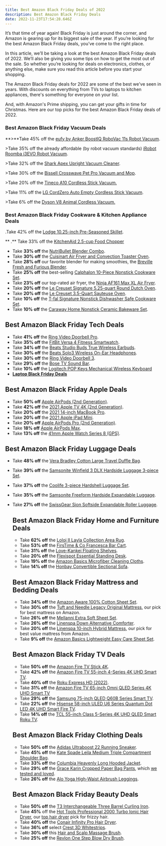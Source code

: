 ```yaml
---
title: Best Amazon Black Friday Deals of 2022
description: Best Amazon Black Friday Deals
date: 2022-11-23T17:54:28.646Z
---
```

It’s that time of year again! Black Friday is just around the corner, and Amazon is gearing up for its biggest sale of the year. If you’re looking for the best Amazon Black Friday deals, you’ve come to the right place. 

In this article, we’ll be taking a look at the best Amazon Black Friday deals of 2022. We’ll also be giving you some tips on how to get the most out of the sale. So whether you’re looking for deals on electronics, clothes, or anything else, make sure you read this article before you start your shopping. 

The Amazon Black Friday deals for 2022 are some of the best we've seen in years. With discounts on everything from TVs to laptops to kitchen appliances, there's something for everyone on your list. 

And, with Amazon's Prime shipping, you can get your gifts in time for Christmas. Here are our top picks for the best Amazon Black Friday deals of 2022.

### Best Amazon Black Friday Vacuum Deals

**\>**Take 45% off the [eufy by Anker BoostIQ RoboVac 11s Robot Vacuum](https://www.amazon.com/dp/B07DF9GVK9?ascsubtag=%5Bartid%7C10055.a.34383480%5Bsrc%7C%5Bch%7C%5Blt%7Csale%5Bpid%7C15a5d914-6079-47f0-b199-9a19cbfa26cc&th=1&linkCode=ll1&tag=bestvela0b-20&linkId=2a017cee1ad75f3e1ab3097c02bcb4f4&language=en_US&ref_=as_li_ss_tl).

\>﻿Take 35% off the already affordable (by robot vacuum standards) [iRobot Roomba i3EVO Robot Vacuum](https://www.amazon.com/dp/B08C4LC7TG?ascsubtag=%5Bartid%7C10055.a.34383480%5Bsrc%7C%5Bch%7C%5Blt%7Csale%5Bpid%7Cf2ed4e7f-105e-4dff-9025-a8dcba1fbe11&linkCode=ll1&tag=bestvela0b-20&linkId=e33bf204be58440ddb145ac6d34061b0&language=en_US&ref_=as_li_ss_tl).

\>﻿Take 32% off the [Shark Apex Upright Vacuum Cleaner](https://www.amazon.com/dp/B07FX5PCMN?ascsubtag=%5Bartid%7C10055.a.34383480%5Bsrc%7C%5Bch%7C%5Blt%7Csale%5Bpid%7C88cd97e6-f896-4f55-b4a0-b8f2f8d70778&linkCode=ll1&tag=bestvela0b-20&linkId=44e16844d34d498c5176ed61b19f01fd&language=en_US&ref_=as_li_ss_tl).

\>﻿Take 30% off the [Bissell Crosswave Pet Pro Vacuum and Mop](https://www.amazon.com/dp/B079WCPPQD?ascsubtag=%5Bartid%7C10055.a.34383480%5Bsrc%7C%5Bch%7C%5Blt%7Csale%5Bpid%7Cd51161ac-fb58-48ec-8acc-0f6480a9b54b&linkCode=ll1&tag=bestvela0b-20&linkId=9e8fbc316373cb7425e0dd6981825096&language=en_US&ref_=as_li_ss_tl).

\>﻿Take 20% off the [Tineco A10 Cordless Stick Vacuum.](https://www.amazon.com/dp/B09NBBKPF5?ascsubtag=%5Bartid%7C10055.a.34383480%5Bsrc%7C%5Bch%7C%5Blt%7Csale%5Bpid%7C5c00a3f7-0e4e-480e-b8aa-9bca3a209bf7&linkCode=ll1&tag=bestvela0b-20&linkId=8da89e9be28c23c38bda55cbb38260f1&language=en_US&ref_=as_li_ss_tl)

\>Take 11% off the [LG CordZero Auto Empty Cordless Stick Vacuum](https://www.amazon.com/dp/B09SSYXZMJ?ascsubtag=%5Bartid%7C10055.a.34383480%5Bsrc%7C%5Bch%7C%5Blt%7Csale%5Bpid%7Cf1ce1b05-2d72-4470-8616-d2aae7bd5608&linkCode=ll1&tag=bestvela0b-20&linkId=87210256264041cf25c5a2449a417751&language=en_US&ref_=as_li_ss_tl). 

\>Take 6% off the [Dyson V8 Animal Cordless Vacuum.](https://www.amazon.com/dp/B07F7KJQWB?ascsubtag=%5Bartid%7C10055.a.34383480%5Bsrc%7C%5Bch%7C%5Blt%7C%5Bpid%7Cbceb7010-dde9-4f78-a28b-76e460d0c69f&linkCode=ll1&tag=bestvela0b-20&linkId=71c2bb1d62fa2398db3f5bcb6308530b&language=en_US&ref_=as_li_ss_tl)

### Best Amazon Black Friday Cookware & Kitchen Appliance Deals

   .Take 42% off the [Lodge 10.25-inch Pre-Seasoned Skillet](https://www.amazon.com/dp/B00006JSUA?ascsubtag=%5Bartid%7C10055.a.34383480%5Bsrc%7C%5Bch%7C%5Blt%7Csale%5Bpid%7C69fea3d8-5f8d-4c43-801f-af83cea61554&linkCode=ll1&tag=bestvela0b-20&linkId=2d15471f305c9e7fe2f16fc7fe6269c5&language=en_US&ref_=as_li_ss_tl). 

  ** .**  Take 33% off the [KitchenAid 2.5-cup Food Chopper](https://www.amazon.com/dp/B01LX8I3R3?ascsubtag=%5Bartid%7C10055.a.34383480%5Bsrc%7C%5Bch%7C%5Blt%7Csale%5Bpid%7Cdc10a546-2a88-4254-8f0e-dc1698035b82&linkCode=ll1&tag=bestvela0b-20&linkId=eb6f1f2a0d5d39d7d61542b1d18baefa&language=en_US&ref_=as_li_ss_tl)

* Take **33% off** the [NutriBullet Blender Combo](https://www.amazon.com/dp/B07VNN6SMD?ascsubtag=%5Bartid%7C10055.a.34383480%5Bsrc%7C%5Bch%7C%5Blt%7Csale%5Bpid%7Cd1323648-9ef6-4c19-bf17-a8ca36f405b1&linkCode=ll1&tag=bestvela0b-20&linkId=a79b390a61667bd4404364fd4a364334&language=en_US&ref_=as_li_ss_tl).
* Take **30% off** the [Cuisinart Air Fryer and Convection Toaster Oven](https://www.amazon.com/dp/B09HSWBTN4?ascsubtag=%5Bartid%7C10055.a.34383480%5Bsrc%7C%5Bch%7C%5Blt%7Csale%5Bpid%7C342c95b3-0a34-441d-819c-8d20270c8c00&linkCode=ll1&tag=bestvela0b-20&linkId=ad1af72e201c580740f6a93f16c28e6e&language=en_US&ref_=as_li_ss_tl).
* Take **28% off** our favorite blender for making smoothies, the [Breville Fresh and Furious Blender](https://www.amazon.com/dp/B07GJ24VXV?ascsubtag=%5Bartid%7C10055.a.34383480%5Bsrc%7C%5Bch%7C%5Blt%7Csale%5Bpid%7C67b0bef2-0ff9-410b-8ef9-69b8beae7dd2&linkCode=ll1&tag=bestvela0b-20&linkId=3a8f9c67dad2fb0fe0496df24d43ccd6&language=en_US&ref_=as_li_ss_tl).
* Take **25% off** the best-selling [Calphalon 10-Piece Nonstick Cookware Set](https://www.amazon.com/dp/B01APP1W2O?ascsubtag=%5Bartid%7C10055.a.34383480%5Bsrc%7C%5Bch%7C%5Blt%7Csale%5Bpid%7C768763c7-a11c-4c9a-8408-1ce076499052&linkCode=ll1&tag=bestvela0b-20&linkId=b0baab359d1585f433f423fec809a0fc&language=en_US&ref_=as_li_ss_tl).
* Take **23% off** our top-rated air fryer, the [Ninja AF161 Max XL Air Fryer](https://www.amazon.com/dp/B07FDJMC9Q?linkCode=ogi&tag=goodhousekeeping_auto-append-20&ascsubtag=%5Bartid%7C10055.a.34383480%5Bsrc%7C%5Bch%7C%5Blt%7Csale%5Bpid%7C7c2834dd-bcc1-4091-984c-c02e8c191c34).
* Take **20% off** the [Le Creuset Signature 5.25-quart Round Dutch Oven](https://www.amazon.com/dp/B07FDJMC9Q?ascsubtag=%5Bartid%7C10055.a.34383480%5Bsrc%7C%5Bch%7C%5Blt%7Csale%5Bpid%7C7c2834dd-bcc1-4091-984c-c02e8c191c34&th=1&linkCode=ll1&tag=bestvela0b-20&linkId=bbbec1ff1ead8949d36bdf5f61b15941&language=en_US&ref_=as_li_ss_tl).
* Take **20% off** the [Le Creuset 3.5-Quart Sauteuse Oven](https://www.amazon.com/dp/B09PW5VSDX?ascsubtag=%5Bartid%7C10055.a.34383480%5Bsrc%7C%5Bch%7C%5Blt%7Csale%5Bpid%7C6da207a2-9544-46dd-a186-954b3abc660b&linkCode=ll1&tag=bestvela0b-20&linkId=465480f1a1e57bb34320fdfb0481d94e&language=en_US&ref_=as_li_ss_tl).
* Take **10% off** the [T-fal Signature Nonstick Dishwasher Safe Cookware Set](https://www.amazon.com/dp/B08ZT3S24N?ascsubtag=%5Bartid%7C10055.a.34383480%5Bsrc%7C%5Bch%7C%5Blt%7Csale%5Bpid%7C82f6388c-08ee-4dc9-85b7-2b5587cbb588&linkCode=ll1&tag=bestvela0b-20&linkId=e9c92f6e6674a05dfec2113a50edc722&language=en_US&ref_=as_li_ss_tl).
* Take **10% off** the [Caraway Home Nonstick Ceramic Bakeware Set](https://www.amazon.com/dp/B0B1KCX5H1?ascsubtag=%5Bartid%7C10055.a.34383480%5Bsrc%7C%5Bch%7C%5Blt%7Csale%5Bpid%7Ce68b6234-c152-4f0b-99f9-78c707d1f417&linkCode=ll1&tag=bestvela0b-20&linkId=deb56c29e1def49358d747eeb3a4fa4e&language=en_US&ref_=as_li_ss_tl).

## Best Amazon Black Friday Tech Deals

* Take **41% off** the [Ring Video Doorbell Pro](https://www.amazon.com/dp/B0B4MWCFV4?ascsubtag=%5Bartid%7C10055.a.34383480%5Bsrc%7C%5Bch%7C%5Blt%7Csale%5Bpid%7C9b22ffc0-a235-4c3f-9103-e58871fbe874&linkCode=ll1&tag=bestvela0b-20&linkId=e94ce9ecaa03204835f3592d9d8c5e76&language=en_US&ref_=as_li_ss_tl).
* Take **35% off** the [FitBit Versa 4 Fitness Smartwatch](https://www.amazon.com/dp/B0B4MWCFV4?ascsubtag=%5Bartid%7C10055.a.34383480%5Bsrc%7C%5Bch%7C%5Blt%7Csale%5Bpid%7C9b22ffc0-a235-4c3f-9103-e58871fbe874&linkCode=ll1&tag=bestvela0b-20&linkId=e94ce9ecaa03204835f3592d9d8c5e76&language=en_US&ref_=as_li_ss_tl).
* Take **34% off** the [Beats Studio Buds True Wireless Earbuds](https://www.amazon.com/dp/B096SRYXMP?ascsubtag=%5Bartid%7C10055.a.34383480%5Bsrc%7C%5Bch%7C%5Blt%7Csale%5Bpid%7C05fd34ff-2411-48e4-b967-cce2140ae5d6&linkCode=ll1&tag=bestvela0b-20&linkId=770433cd6e8c05a7d73a898e4641ee37&language=en_US&ref_=as_li_ss_tl).
* Take **30% off** the [Beats Solo3 Wireless On-Ear Headphones](https://www.amazon.com/dp/B07YVYPNRH?ascsubtag=%5Bartid%7C10055.a.34383480%5Bsrc%7C%5Bch%7C%5Blt%7Csale%5Bpid%7Ce94fecf7-8834-422b-8cb5-c2a7473a541d&linkCode=ll1&tag=bestvela0b-20&linkId=719ec76e385032c3ad0124e0dafc9d1c&language=en_US&ref_=as_li_ss_tl).
* Take **30% off** the [Ring Video Doorbell 3](https://www.amazon.com/dp/B0849J7W5X?ascsubtag=%5Bartid%7C10055.a.34383480%5Bsrc%7C%5Bch%7C%5Blt%7Csale%5Bpid%7C2e4d94be-4711-4a57-8b6d-ce18fe82a61b&linkCode=ll1&tag=bestvela0b-20&linkId=9af04e86c5a19c62f3f363009e004db1&language=en_US&ref_=as_li_ss_tl).
* Take **29% off** the [Bose TV Sound Bar](https://www.amazon.com/dp/B088KRPCQJ?ascsubtag=%5Bartid%7C10055.a.34383480%5Bsrc%7C%5Bch%7C%5Blt%7Csale%5Bpid%7Cfaa4804c-a638-4fb1-991d-1c124921fa29&linkCode=ll1&tag=bestvela0b-20&linkId=682ac16732e3de4e38f026194cdb1ffa&language=en_US&ref_=as_li_ss_tl).
* Take **10% off** the [Logitech POP Keys Mechanical Wireless Keyboard](https://www.amazon.com/Logitech-Mechanical-Customizable-Connectivity-Multi-Device/dp/B09DVMXJQJ?ascsubtag=%5Bartid%7C10055.a.34383480%5Bsrc%7C%5Bch%7C%5Blt%7C%5Bpid%7C2dc0a60f-68e4-45ea-a1ff-8beaff502457&linkCode=ll1&tag=bestvela0b-20&linkId=38cd1baaad163cce1c28c0fb44aebc43&language=en_US&ref_=as_li_ss_tl)
* **[L﻿aptop Black Friday Deals](https://www.amazon.com/s?k=laptop+deals&sprefix=laptop+deal%2Caps%2C384&linkCode=ll2&tag=bestvela0b-20&linkId=4aad4f4c5a1365a234df53dc314329ca&language=en_US&ref_=as_li_ss_tl)**

## Best Amazon Black Friday Apple Deals

* Take **50% off** [Apple AirPods (2nd Generation)](https://www.amazon.com/dp/B07PXGQC1Q?ascsubtag=%5Bartid%7C10055.a.34383480%5Bsrc%7C%5Bch%7C%5Blt%7Csale%5Bpid%7C9676aa22-7e8a-43de-a1a2-10e1c864810f&linkCode=ll1&tag=bestvela0b-20&linkId=4b51f44b0d938be7bab800bdbfc6a884&language=en_US&ref_=as_li_ss_tl).
* Take **42% off** the [2021 Apple TV 4K (2nd Generation)](https://www.amazon.com/dp/B0933D8TNB?ascsubtag=%5Bartid%7C10055.a.34383480%5Bsrc%7C%5Bch%7C%5Blt%7Csale%5Bpid%7Cc5660cd0-b0fa-455f-8112-9a3e89348a39&linkCode=ll1&tag=bestvela0b-20&linkId=7cc715fbd5968d57482ff53b5d1737e6&language=en_US&ref_=as_li_ss_tl).
* Take **20% off** the [2021 14-inch MacBook Pro](https://www.amazon.com/dp/B09JQL8KP9?ascsubtag=%5Bartid%7C10055.a.34383480%5Bsrc%7C%5Bch%7C%5Blt%7C%5Bpid%7C9d78caaf-3c62-462e-9681-ef8bf43d05c3&linkCode=ll1&tag=bestvela0b-20&linkId=97af83805e849c596064e92cf0a29db5&language=en_US&ref_=as_li_ss_tl).
* Take **20% off** the [2021 Apple iPad Mini](https://www.amazon.com/dp/B09G91LXFP?ascsubtag=%5Bartid%7C10055.a.34383480%5Bsrc%7C%5Bch%7C%5Blt%7Csale%5Bpid%7C42900b88-7659-4bd7-8283-4fa2a9f59d43&linkCode=ll1&tag=bestvela0b-20&linkId=99f665913eb8f404ea8ab5727889130e&language=en_US&ref_=as_li_ss_tl).
* Take **20% off** [Apple AirPods Pro (2nd Generation)](https://www.amazon.com/dp/B0BDHWDR12?ascsubtag=%5Bartid%7C10055.a.34383480%5Bsrc%7C%5Bch%7C%5Blt%7Csale%5Bpid%7Cf1ca0584-9ad7-4aa7-9a46-c5360614cd80&linkCode=ll1&tag=bestvela0b-20&linkId=286e1727c6f260763f078a15c53cfd00&language=en_US&ref_=as_li_ss_tl).
* Take **18% off** [Apple AirPods Max](https://www.amazon.com/dp/B08PZDSP2Z?ascsubtag=%5Bartid%7C10055.a.34383480%5Bsrc%7C%5Bch%7C%5Blt%7Csale%5Bpid%7Cd20f3ad1-657b-4423-bda4-6595e9c0da69&linkCode=ll1&tag=bestvela0b-20&linkId=5e770b6192381d09cad6e80a350e8d88&language=en_US&ref_=as_li_ss_tl).
* Take **13% off** the [41mm Apple Watch Series 8 (GPS)](https://www.amazon.com/dp/B0BDHZGHPD?ascsubtag=%5Bartid%7C10055.a.34383480%5Bsrc%7C%5Bch%7C%5Blt%7Csale%5Bpid%7C3b3720fc-c325-4e9b-9f1c-7a00dd1bf3d9&linkCode=ll1&tag=bestvela0b-20&linkId=9d004b37c07c28c516d52e28530d5aec&language=en_US&ref_=as_li_ss_tl).

## Best Amazon Black Friday Luggage Deals

* Take **48% off** the [Vera Bradley Cotton Large Travel Duffle Bag](https://www.amazon.com/dp/B091PL6TNT?ascsubtag=%5Bartid%7C10055.a.34383480%5Bsrc%7C%5Bch%7C%5Blt%7Csale%5Bpid%7C6528f47c-6ad0-4a4d-a379-7fab294798f4&linkCode=ll1&tag=bestvela0b-20&linkId=db1898f38c8e40aa80f05b1db515e179&language=en_US&ref_=as_li_ss_tl).
* Take **39% off** the [Samsonite Winfield 3 DLX Hardside Luggage 3-piece Set](https://www.amazon.com/dp/B07FDJCSLC?ascsubtag=%5Bartid%7C10055.a.34383480%5Bsrc%7C%5Bch%7C%5Blt%7Csale%5Bpid%7C85967c83-b8cf-4bae-8f09-716b0beb6b16&linkCode=ll1&tag=bestvela0b-20&linkId=8fcb4436899a90cd564990d64e099108&language=en_US&ref_=as_li_ss_tl).
* Take **37% off** the [Coolife 3-piece Hardshell Luggage Set](https://www.amazon.com/dp/B07T2XYC5Z?ascsubtag=%5Bartid%7C10055.a.34383480%5Bsrc%7C%5Bch%7C%5Blt%7Csale%5Bpid%7C15eb9b32-d2f5-4abf-ba2c-ce65c2e3a2ed&linkCode=ll1&tag=bestvela0b-20&linkId=88f506f532b439deffd1aef5ad8b8ec1&language=en_US&ref_=as_li_ss_tl).
* Take **35% off** the [Samsonite Freeform Hardside Expandable Luggage](https://www.amazon.com/dp/B01LXOCPFG?ascsubtag=%5Bartid%7C10055.a.34383480%5Bsrc%7C%5Bch%7C%5Blt%7Csale%5Bpid%7C74e5b6a5-a4d8-43da-aa96-8e462ef621e1&linkCode=ll1&tag=bestvela0b-20&linkId=0caf0728639e467b619dcaea001d3f52&language=en_US&ref_=as_li_ss_tl).
* Take **27% off** the [SwissGear Sion Softside Expandable Roller Luggage](https://www.amazon.com/dp/B014TMV5YE?ascsubtag=%5Bartid%7C10055.a.34383480%5Bsrc%7C%5Bch%7C%5Blt%7Csale%5Bpid%7C0db4cf96-57cd-49af-a267-7da4634e7b8f&linkCode=ll1&tag=bestvela0b-20&linkId=5130c0c90d85854a3b7d4786a7ca241d&language=en_US&ref_=as_li_ss_tl).

  ## Best Amazon Black Friday Home and Furniture Deals

  * Take **62% off** the [Loloi II Layla Collection Area Rug](https://www.amazon.com/dp/B07K1YFHZ5?ascsubtag=%5Bartid%7C10055.a.34383480%5Bsrc%7C%5Bch%7C%5Blt%7Csale%5Bpid%7C478f3209-cf6a-4335-a1d0-c7c2c9debbcb&linkCode=ll1&tag=bestvela0b-20&linkId=694f032bb3eb5e07a6266aead31e31e0&language=en_US&ref_=as_li_ss_tl).
  * Take **53% off** the [FirsTime & Co Francesca Bar Cart](https://www.amazon.com/dp/B07PWN41WJ?ascsubtag=%5Bartid%7C10055.a.34383480%5Bsrc%7C%5Bch%7C%5Blt%7Csale%5Bpid%7Cb899418a-7f2a-4408-a623-60d9c59980bc&linkCode=ll1&tag=bestvela0b-20&linkId=e8c18e4c65168a2d588327af9de1b2cd&language=en_US&ref_=as_li_ss_tl).
  * Take **31% off** the [Love-Kankei Floating Shelves](https://www.amazon.com/dp/B077GQ87NP?ascsubtag=%5Bartid%7C10055.a.34383480%5Bsrc%7C%5Bch%7C%5Blt%7Csale%5Bpid%7Cd6907445-a57e-4110-9123-7ad80beff32f&linkCode=ll1&tag=bestvela0b-20&linkId=0c200a8a67a861b20b723e11dce330f8&language=en_US&ref_=as_li_ss_tl).
  * Take **20% off** the [Flexispot Essential Standing Desk](https://www.amazon.com/dp/B07H2W9Y3W?ascsubtag=%5Bartid%7C10055.a.34383480%5Bsrc%7C%5Bch%7C%5Blt%7Csale%5Bpid%7C1a1c2d5e-14ff-4aec-9019-d118836f6533&linkCode=ll1&tag=bestvela0b-20&linkId=2114f507dedc8945a1e5dfda0deec0ad&language=en_US&ref_=as_li_ss_tl).
  * Take **19% off** the [Amazon Basics Microfiber Cleaning Cloths](https://www.amazon.com/dp/B009FUF6DM?ascsubtag=%5Bartid%7C10055.a.34383480%5Bsrc%7C%5Bch%7C%5Blt%7Csale%5Bpid%7C43cebd80-55ee-4a13-accb-8c13861974bd&linkCode=ll1&tag=bestvela0b-20&linkId=7e86266286e865507a76b568876a67c8&language=en_US&ref_=as_li_ss_tl).
  * Take **14% off** the [Honbay Convertible Sectional Sofa](https://www.amazon.com/dp/B07LBRDCTT?ascsubtag=%5Bartid%7C10055.a.34383480%5Bsrc%7C%5Bch%7C%5Blt%7Csale%5Bpid%7C62057720-664b-43e2-af19-ff5927f49d1a&linkCode=ll1&tag=bestvela0b-20&linkId=3519e46774ed37580cd7c9499ebaa757&language=en_US&ref_=as_li_ss_tl).

  ## Best Amazon Black Friday Mattress and Bedding Deals

  * Take **34% off** the [Amazon Aware 100% Cotton Sheet Set](https://www.amazon.com/dp/B09C9YXQFS?ascsubtag=%5Bartid%7C10055.a.34383480%5Bsrc%7C%5Bch%7C%5Blt%7Csale%5Bpid%7C0e5ef4a3-0d8b-47d9-b763-cf31ef44828e&linkCode=ll1&tag=bestvela0b-20&linkId=30b8aec9ba130bc39335904d58a057b1&language=en_US&ref_=as_li_ss_tl).
  * Take **30% off** the [Tuft and Needle Legacy Original Mattress](https://www.amazon.com/dp/B00QBZ265U?ascsubtag=%5Bartid%7C10055.a.34383480%5Bsrc%7C%5Bch%7C%5Blt%7Csale%5Bpid%7C8e3d20c2-372d-4ca4-9a3e-6a14380e1081&linkCode=ll1&tag=bestvela0b-20&linkId=d952c7f9f9f021d121aca78adb564429&language=en_US&ref_=as_li_ss_tl), our pick for best mattress on Amazon.
  * Take **26% off** the [Mellanni Extra Soft Sheet Set](https://www.amazon.com/dp/B00NQDGAP2?ascsubtag=%5Bartid%7C10055.a.34383480%5Bsrc%7C%5Bch%7C%5Blt%7Csale%5Bpid%7C9e17b396-bf9c-4a13-97f1-a05a5b2befa5&linkCode=ll1&tag=bestvela0b-20&linkId=3bfedf7117c7c030f01354b70009f9f9&language=en_US&ref_=as_li_ss_tl).
  * Take **26% off** the [Linenspa Down Alternative Comforter](https://www.amazon.com/dp/B081PLJWP7?ascsubtag=%5Bartid%7C10055.a.34383480%5Bsrc%7C%5Bch%7C%5Blt%7Csale%5Bpid%7C4286ea77-e29c-497f-b838-463851ed43d3&linkCode=ll1&tag=bestvela0b-20&linkId=294aaeab6f5c96fdab391703515f3499&language=en_US&ref_=as_li_ss_tl).
  * Take **20% off** the [Linenspa 10-inch Hybrid Mattress](https://www.amazon.com/dp/B01IU6RQW0?ascsubtag=%5Bartid%7C10055.a.34383480%5Bsrc%7C%5Bch%7C%5Blt%7C%5Bpid%7Cc99ae541-d1ad-49da-9a62-e81dd37f53dc&linkCode=ll1&tag=bestvela0b-20&linkId=b3cb0e9398d2158b2dddc58dcd03a6b8&language=en_US&ref_=as_li_ss_tl), our pick for best value mattress from Amazon.
  * Take **9% off** the [Amazon Basics Lightweight Easy Care Sheet Set](https://www.amazon.com/dp/B00Q7OAFDK?ascsubtag=%5Bartid%7C10055.a.34383480%5Bsrc%7C%5Bch%7C%5Blt%7C%5Bpid%7C30f38ea2-bc30-4a4b-9222-73d601e24166&linkCode=ll1&tag=bestvela0b-20&linkId=39198d53bfe1b75cb6e2176d327cf79e&language=en_US&ref_=as_li_ss_tl).

  ## Best Amazon Black Friday TV Deals

  * Take **50% off** the [Amazon Fire TV Stick 4K](https://www.amazon.com/dp/B08XVYZ1Y5?ascsubtag=%5Bartid%7C10055.a.34383480%5Bsrc%7C%5Bch%7C%5Blt%7Csale%5Bpid%7Ca39a9a7d-eb6a-449f-b5f2-5e5a344be155&linkCode=ll1&tag=bestvela0b-20&linkId=7785365e59c415c8a6d4d5822d0690e2&language=en_US&ref_=as_li_ss_tl).
  * Take **42% off** the [Amazon Fire TV 55-inch 4-Series 4K UHD Smart TV](https://www.amazon.com/dp/B08P3QB66R?ascsubtag=%5Bartid%7C10055.a.34383480%5Bsrc%7C%5Bch%7C%5Blt%7Csale%5Bpid%7C5865e81b-aad6-49d6-8ab3-ee1847b753b0&linkCode=ll1&tag=bestvela0b-20&linkId=701241ebfdd01e8769726131274ff0c1&language=en_US&ref_=as_li_ss_tl).
  * Take **40% off** the [Roku Express HD (2022)](https://www.amazon.com/dp/B0BCH5H2R3?ascsubtag=%5Bartid%7C10055.a.34383480%5Bsrc%7C%5Bch%7C%5Blt%7Csale%5Bpid%7C666c3a4f-4fa9-44b8-b49f-fb0ca2a06bb7&linkCode=ll1&tag=bestvela0b-20&linkId=e61581c27df32865c8c9b837c489cc95&language=en_US&ref_=as_li_ss_tl).
  * Take **31% off** the [Amazon Fire TV 65-inch Omni QLED Series 4K UHD Smart TV](https://www.amazon.com/dp/B09N6J7KJD?ascsubtag=%5Bartid%7C10055.a.34383480%5Bsrc%7C%5Bch%7C%5Blt%7Csale%5Bpid%7C63312d15-3441-4c13-afed-c7e1c69effb3&linkCode=ll1&tag=bestvela0b-20&linkId=afd6dd7ce142b6439e3f99ad2f9652c8&language=en_US&ref_=as_li_ss_tl)
  * Take **29% off** the [Samsung 75-inch QLED Q60B Series Smart TV](https://www.amazon.com/dp/B09TQ2M4B4?ascsubtag=%5Bartid%7C10055.a.34383480%5Bsrc%7C%5Bch%7C%5Blt%7Csale%5Bpid%7C99f0ae03-ee5e-4c33-937c-f0b03477642d&linkCode=ll1&tag=bestvela0b-20&linkId=a9d084658ef5d3f0379c3df98151b1ef&language=en_US&ref_=as_li_ss_tl).
  * Take **22% off** the [Hisense 58-inch ULED U6 Series Quantum Dot LED 4K UHD Smart Fire TV](https://www.amazon.com/dp/B0B7CLH7RW?ascsubtag=%5Bartid%7C10055.a.34383480%5Bsrc%7C%5Bch%7C%5Blt%7Csale%5Bpid%7Cff1a02bd-1d3c-43ba-ba7a-2fa5cc115f35&linkCode=ll1&tag=bestvela0b-20&linkId=de8848f89d5f369b91e61b1b09ab0cd9&language=en_US&ref_=as_li_ss_tl).
  * Take **14% off** the [TCL 55-inch Class 5-Series 4K UHD QLED Smart Roku TV](https://www.amazon.com/dp/B0B7ZXM1B8?ascsubtag=%5Bartid%7C10055.a.34383480%5Bsrc%7C%5Bch%7C%5Blt%7Csale%5Bpid%7C522a227c-26d1-4f0b-bc9a-ef60534df179&linkCode=ll1&tag=bestvela0b-20&linkId=65b80e3c738fc8a880cb908aebddcf7d&language=en_US&ref_=as_li_ss_tl).

  ## **Best Amazon Black Friday Clothing Deals**

  * Take **50% off** the [Adidas Ultraboost 22 Running Sneaker](https://www.amazon.com/dp/B091MN5ZKZ?ascsubtag=%5Bartid%7C10055.a.34383480%5Bsrc%7C%5Bch%7C%5Blt%7Csale%5Bpid%7C90d10428-3c6c-4b1c-a86b-a10dece7309c&linkCode=ll1&tag=bestvela0b-20&linkId=729e1da61337a9b46b9d9a4874a86718&language=en_US&ref_=as_li_ss_tl).
  * Take **45% off** the [Kate Spade Leila Medium Triple Compartment Shoulder Bag](https://www.amazon.com/dp/B0BFW21Y22?ascsubtag=%5Bartid%7C10055.a.34383480%5Bsrc%7C%5Bch%7C%5Blt%7Csale%5Bpid%7C12ff121a-8bee-4c34-84f2-9e2735567919&linkCode=ll1&tag=bestvela0b-20&linkId=ff56f785f8a352e84cbea515e2853035&language=en_US&ref_=as_li_ss_tl).
  * Take **33% off** the [Columbia Heavenly Long Hooded Jacket](https://www.amazon.com/dp/B01N48I4ZV?ascsubtag=%5Bartid%7C10055.a.34383480%5Bsrc%7C%5Bch%7C%5Blt%7Csale%5Bpid%7Cd54b6eaf-357b-4b44-95b1-c6226ffb0769&linkCode=ll1&tag=bestvela0b-20&linkId=6dbfb3b8ed02f40315592a845d9430ec&language=en_US&ref_=as_li_ss_tl).
  * Take **29% off** the [Grace Karin Cropped Paper Bag Pants](https://www.amazon.com/dp/B077N9STL8?ascsubtag=%5Bartid%7C10055.a.34383480%5Bsrc%7C%5Bch%7C%5Blt%7Csale%5Bpid%7C2d60ff6e-510f-4c25-bfb7-03eef515c461&linkCode=ll1&tag=bestvela0b-20&linkId=4f1db90943cae99b2e39fc505a0cf3e2&language=en_US&ref_=as_li_ss_tl), which [we tested and loved](https://www.amazon.com/dp/B077N9STL8?ascsubtag=%5Bartid%7C10055.a.34383480%5Bsrc%7C%5Bch%7C%5Blt%7Csale%5Bpid%7C2d60ff6e-510f-4c25-bfb7-03eef515c461&linkCode=ll1&tag=bestvela0b-20&linkId=4f1db90943cae99b2e39fc505a0cf3e2&language=en_US&ref_=as_li_ss_tl).
  * Take **26% off** the [Alo Yoga High-Waist Airbrush Leggings](https://www.amazon.com/dp/B00X8Y7XH8?ascsubtag=%5Bartid%7C10055.a.34383480%5Bsrc%7C%5Bch%7C%5Blt%7Csale%5Bpid%7Ca3f36ac0-4b44-46f6-81e2-03b5e82e23b0&linkCode=ll1&tag=bestvela0b-20&linkId=71698c769e8f6ccbb50724a64e36e269&language=en_US&ref_=as_li_ss_tl).

  ## **Best Amazon Black Friday Beauty Deals**

  * Take **50% off** the [T3 Interchangeable Three Barrel Curling Iron](https://www.amazon.com/dp/B07F32H3BG?ascsubtag=%5Bartid%7C10055.a.34383480%5Bsrc%7C%5Bch%7C%5Blt%7Csale%5Bpid%7C77627528-8a5a-4e20-97f2-f99d577fda5c&linkCode=ll1&tag=bestvela0b-20&linkId=d01c87d2822f9d3705bdb74d441e69fb&language=en_US&ref_=as_li_ss_tl).
  * Take **45%** off the [Hot Tools Professional 2000 Turbo Ionic Hair Dryer](https://www.amazon.com/dp/B07TYVBKR5?ascsubtag=%5Bartid%7C10055.a.34383480%5Bsrc%7C%5Bch%7C%5Blt%7Csale%5Bpid%7C87c64f2e-c1ea-47d2-827b-51385aead84d&linkCode=ll1&tag=bestvela0b-20&linkId=aa32374ee5c4b40a08d9046ef4691d3d&language=en_US&ref_=as_li_ss_tl), our [top hair dryer](https://www.amazon.com/dp/B07TYVBKR5?ascsubtag=%5Bartid%7C10055.a.34383480%5Bsrc%7C%5Bch%7C%5Blt%7Csale%5Bpid%7C87c64f2e-c1ea-47d2-827b-51385aead84d&linkCode=ll1&tag=bestvela0b-20&linkId=aa32374ee5c4b40a08d9046ef4691d3d&language=en_US&ref_=as_li_ss_tl) pick for frizzy hair.
  * Take **40% off** the [Conair Infinity Pro Hair Dryer](https://www.amazon.com/dp/B07TT9XH98?ascsubtag=%5Bartid%7C10055.a.34383480%5Bsrc%7C%5Bch%7C%5Blt%7Csale%5Bpid%7C88b1700d-a701-4fc0-9599-e0ebc18d4274&linkCode=ll1&tag=bestvela0b-20&linkId=ee8ec90c48d31c0ef172fdef6222f052&language=en_US&ref_=as_li_ss_tl).
  * Take **36% off** select [Crest 3D Whitestrips](https://www.amazon.com/Crest-Whitestrips-Glamorous-Treatments-Individual/dp/B07XJZ1MSF?&linkCode=ll1&tag=bestvela0b-20&linkId=f9b800b9369d4159d5211b37637f8f18&language=en_US&ref_=as_li_ss_tl).
  * Take **30% off** this [Hair and Scalp Massage Brush](https://www.amazon.com/dp/B074ZDXFL6?ascsubtag=%5Bartid%7C10055.a.34383480%5Bsrc%7C%5Bch%7C%5Blt%7Csale%5Bpid%7C53922347-c479-4366-83ac-90273758b72a&linkCode=ll1&tag=bestvela0b-20&linkId=6d91e31128a405567ec9d0997c91a9f5&language=en_US&ref_=as_li_ss_tl).
  * Take **25% off** the [Revlon One Step Blow Dry Brush](https://www.amazon.com/dp/B097CNMZF5?ascsubtag=%5Bartid%7C10055.a.34383480%5Bsrc%7C%5Bch%7C%5Blt%7Csale%5Bpid%7Cab24abcb-b32f-48d1-8eb9-11585f58fc66&linkCode=ll1&tag=bestvela0b-20&linkId=124c67a8b76f65ff5db2484690904327&language=en_US&ref_=as_li_ss_tl).